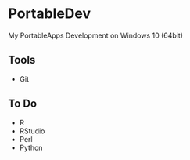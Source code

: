 # PortableDev

My PortableApps Development on Windows 10 (64bit)

## Tools

* Git

## To Do

* R
* RStudio
* Perl
* Python

